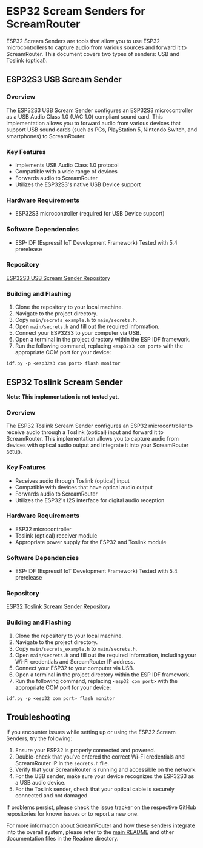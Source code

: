 # ESP32 Scream Senders for ScreamRouter

ESP32 Scream Senders are tools that allow you to use ESP32 microcontrollers to capture audio from various sources and forward it to ScreamRouter. This document covers two types of senders: USB and Toslink (optical).

## ESP32S3 USB Scream Sender

### Overview

The ESP32S3 USB Scream Sender configures an ESP32S3 microcontroller as a USB Audio Class 1.0 (UAC 1.0) compliant sound card. This implementation allows you to forward audio from various devices that support USB sound cards (such as PCs, PlayStation 5, Nintendo Switch, and smartphones) to ScreamRouter.

### Key Features

- Implements USB Audio Class 1.0 protocol
- Compatible with a wide range of devices
- Forwards audio to ScreamRouter
- Utilizes the ESP32S3's native USB Device support

### Hardware Requirements

- ESP32S3 microcontroller (required for USB Device support)

### Software Dependencies

- ESP-IDF (Espressif IoT Development Framework) Tested with 5.4 prerelease

### Repository

[ESP32S3 USB Scream Sender Repository](https://github.com/netham45/esp32s-usb-scream-sender)

### Building and Flashing

1. Clone the repository to your local machine.
2. Navigate to the project directory.
3. Copy `main/secrets_example.h` to `main/secrets.h`.
4. Open `main/secrets.h` and fill out the required information.
5. Connect your ESP32S3 to your computer via USB.
6. Open a terminal in the project directory within the ESP IDF framework.
7. Run the following command, replacing `<esp32s3 com port>` with the appropriate COM port for your device:

```
idf.py -p <esp32s3 com port> flash monitor
```

## ESP32 Toslink Scream Sender

**Note: This implementation is not tested yet.**

### Overview

The ESP32 Toslink Scream Sender configures an ESP32 microcontroller to receive audio through a Toslink (optical) input and forward it to ScreamRouter. This implementation allows you to capture audio from devices with optical audio output and integrate it into your ScreamRouter setup.

### Key Features

- Receives audio through Toslink (optical) input
- Compatible with devices that have optical audio output
- Forwards audio to ScreamRouter
- Utilizes the ESP32's I2S interface for digital audio reception

### Hardware Requirements

- ESP32 microcontroller
- Toslink (optical) receiver module
- Appropriate power supply for the ESP32 and Toslink module

### Software Dependencies

- ESP-IDF (Espressif IoT Development Framework) Tested with 5.4 prerelease

### Repository

[ESP32 Toslink Scream Sender Repository](https://github.com/netham45/esp32-toslink-sender)

### Building and Flashing

1. Clone the repository to your local machine.
2. Navigate to the project directory.
3. Copy `main/secrets_example.h` to `main/secrets.h`.
4. Open `main/secrets.h` and fill out the required information, including your Wi-Fi credentials and ScreamRouter IP address.
5. Connect your ESP32 to your computer via USB.
6. Open a terminal in the project directory within the ESP IDF framework.
7. Run the following command, replacing `<esp32 com port>` with the appropriate COM port for your device:

```
idf.py -p <esp32 com port> flash monitor
```

## Troubleshooting

If you encounter issues while setting up or using the ESP32 Scream Senders, try the following:

1. Ensure your ESP32 is properly connected and powered.
2. Double-check that you've entered the correct Wi-Fi credentials and ScreamRouter IP in the `secrets.h` file.
3. Verify that your ScreamRouter is running and accessible on the network.
4. For the USB sender, make sure your device recognizes the ESP32S3 as a USB audio device.
5. For the Toslink sender, check that your optical cable is securely connected and not damaged.

If problems persist, please check the issue tracker on the respective GitHub repositories for known issues or to report a new one.

For more information about ScreamRouter and how these senders integrate into the overall system, please refer to the [main README](../README.md) and other documentation files in the Readme directory.